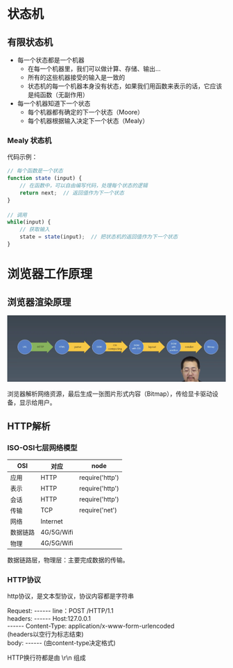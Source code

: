 # 状态机
## 有限状态机
- 每一个状态都是一个机器
  - 在每一个机器里，我们可以做计算、存储、输出...
  - 所有的这些机器接受的输入是一致的
  - 状态机的每一个机器本身没有状态，如果我们用函数来表示的话，它应该是纯函数（无副作用）
- 每一个机器知道下一个状态
  - 每个机器都有确定的下一个状态（Moore）
  - 每个机器根据输入决定下一个状态（Mealy）

### Mealy 状态机
代码示例：
```javascript
// 每个函数是一个状态
function state (input) {
	// 在函数中，可以自由编写代码，处理每个状态的逻辑
	return next;  // 返回值作为下一个状态
}

// 调用
while(input) {
	// 获取输入
	state = state(input);  // 把状态机的返回值作为下一个状态
}
```

# 浏览器工作原理
## 浏览器渲染原理
![浏览器渲染架构图](./images/浏览器渲染.jpg)

浏览器解析网络资源，最后生成一张图片形式内容（Bitmap），传给显卡驱动设备，显示给用户。

## HTTP解析
### ISO-OSI七层网络模型
|OSI|对应|node|
|--|--|--|
|应用|HTTP|require('http')|
|表示|HTTP|require('http')|
|会话|HTTP|require('http')|
|传输|TCP|require('net')|
|网络|Internet|
|数据链路|4G/5G/Wifi|
|物理|4G/5G/Wifi|

数据链路层，物理层：主要完成数据的传输。

### HTTP协议

http协议，是文本型协议，协议内容都是字符串

Request: ------ line：POST /HTTP/1.1  
headers: ------ Host:127.0.0.1    
         ------ Content-Type: application/x-www-form-urlencoded   
(headers以空行为标志结束)   
body:    ------ (由content-type决定格式)


HTTP换行符都是由 \r\n 组成
